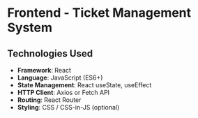 # Frontend - Ticket Management System

## Technologies Used
- **Framework**: React
- **Language**: JavaScript (ES6+)
- **State Management**: React useState, useEffect
- **HTTP Client**: Axios or Fetch API
- **Routing**: React Router
- **Styling**: CSS / CSS-in-JS (optional)

